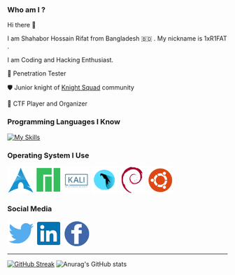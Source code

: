 ### Who am I ?
Hi there 👋

I am Shahabor Hossain Rifat from Bangladesh :bangladesh: . My nickname is 1xR1FAT .

I am Coding and Hacking Enthusiast.



:closed_lock_with_key:  Penetration Tester

:shield: Junior knight of [Knight Squad](https://knightsquad.org)
 community

:lady_beetle: CTF Player and Organizer 



### Programming Languages I Know


[![My Skills](https://skillicons.dev/icons?i=html,css,bash,java,py)](https://skillicons.dev)



### Operating System I Use
![Arch Linux](https://raw.githubusercontent.com/NomanProdhan/nomanprodhan/main/arch.png)
![Manjaro Linux](https://raw.githubusercontent.com/NomanProdhan/nomanprodhan/main/manjaro.png)
![Kali Linux](https://raw.githubusercontent.com/NomanProdhan/nomanprodhan/main/kali.png)
![Parrot Linux](https://raw.githubusercontent.com/NomanProdhan/nomanprodhan/main/parrot.png)
![Debian Linux](https://raw.githubusercontent.com/NomanProdhan/nomanprodhan/main/debian.png)
![Ubuntu Linux](https://raw.githubusercontent.com/NomanProdhan/nomanprodhan/main/ubuntu.png)


### Social Media
[![Twitter](https://raw.githubusercontent.com/NomanProdhan/nomanprodhan/main/twitter.png)](https://twitter.com/1xR1Fat)
[![LinkedIn](https://raw.githubusercontent.com/NomanProdhan/nomanprodhan/main/linkedin.png)](https://www.linkedin.com/in/shahbor-hossain-rifat-ab7b1b217)
[![Facebook](https://raw.githubusercontent.com/NomanProdhan/nomanprodhan/main/facebook.png)](https://www.facebook.com/1xR1FAT)

---

[![GitHub Streak](https://github-readme-streak-stats.herokuapp.com/?user=1xR1FAT&theme=merko)]([https://git.io/streak-stats](https://twitter.com/1xR1Fat))
![Anurag's GitHub stats](https://github-readme-stats.vercel.app/api?username=1xr1fat&show_icons=true&theme=dracula)
